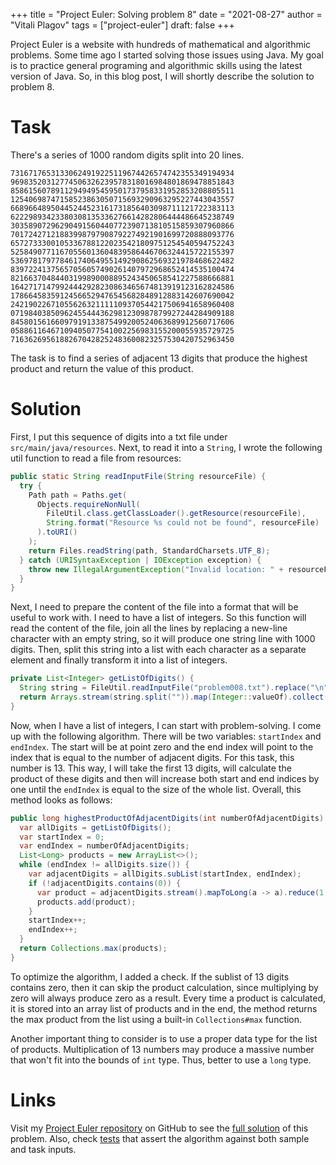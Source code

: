 +++
title = "Project Euler: Solving problem 8"
date = "2021-08-27"
author = "Vitali Plagov"
tags = ["project-euler"]
draft: false
+++

Project Euler is a website with hundreds of mathematical and algorithmic problems. Some time ago I started solving those
issues using Java. My goal is to practice general programing and algorithmic skills using the latest version of Java.
So, in this blog post, I will shortly describe the solution to problem 8.
<!--more-->

# Task

There's a series of 1000 random digits split into 20 lines.

```text
73167176531330624919225119674426574742355349194934
96983520312774506326239578318016984801869478851843
85861560789112949495459501737958331952853208805511
12540698747158523863050715693290963295227443043557
66896648950445244523161731856403098711121722383113
62229893423380308135336276614282806444486645238749
30358907296290491560440772390713810515859307960866
70172427121883998797908792274921901699720888093776
65727333001053367881220235421809751254540594752243
52584907711670556013604839586446706324415722155397
53697817977846174064955149290862569321978468622482
83972241375657056057490261407972968652414535100474
82166370484403199890008895243450658541227588666881
16427171479924442928230863465674813919123162824586
17866458359124566529476545682848912883142607690042
24219022671055626321111109370544217506941658960408
07198403850962455444362981230987879927244284909188
84580156166097919133875499200524063689912560717606
05886116467109405077541002256983155200055935729725
71636269561882670428252483600823257530420752963450
```

The task is to find a series of adjacent 13 digits that produce the highest product and return the value of this 
product.

# Solution

First, I put this sequence of digits into a txt file under `src/main/java/resources`. Next, to read it into a 
`String`, I wrote the following util function to read a file from resources:

```java
public static String readInputFile(String resourceFile) {
  try {
    Path path = Paths.get(
      Objects.requireNonNull(
        FileUtil.class.getClassLoader().getResource(resourceFile),
        String.format("Resource %s could not be found", resourceFile)
      ).toURI()
    );
    return Files.readString(path, StandardCharsets.UTF_8);
  } catch (URISyntaxException | IOException exception) {
    throw new IllegalArgumentException("Invalid location: " + resourceFile, exception);
  }
}
```

Next, I need to prepare the content of the file into a format that will be useful to work with. I 
need to have a list of integers. So this function will read the content of the file, join all the lines by replacing 
a new-line character with an empty string, so it will produce one string line with 1000 digits. Then, split this 
string into a list with each character as a separate element and finally transform it into a list of integers.

```java
private List<Integer> getListOfDigits() {
  String string = FileUtil.readInputFile("problem008.txt").replace("\n", "");
  return Arrays.stream(string.split("")).map(Integer::valueOf).collect(Collectors.toList());
}
```

Now, when I have a list of integers, I can start with problem-solving. I come up with the following algorithm. 
There will be two variables: `startIndex` and `endIndex`. The start will be at point zero and the end index will 
point to the index that is equal to the number of adjacent digits. For this task, this number is 13. This way, I will 
take the first 13 digits, will calculate the product of these digits and then will increase both start and end 
indices by one until the `endIndex` is equal to the size of the whole list. Overall, this method looks as follows:

```java
public long highestProductOfAdjacentDigits(int numberOfAdjacentDigits) {
  var allDigits = getListOfDigits();
  var startIndex = 0;
  var endIndex = numberOfAdjacentDigits;
  List<Long> products = new ArrayList<>();
  while (endIndex != allDigits.size()) {
    var adjacentDigits = allDigits.subList(startIndex, endIndex);
    if (!adjacentDigits.contains(0)) {
      var product = adjacentDigits.stream().mapToLong(a -> a).reduce(1, (a, b) -> a * b);
      products.add(product);
    }
    startIndex++;
    endIndex++;
  }
  return Collections.max(products);
}
```

To optimize the algorithm, I added a check. If the sublist of 13 digits contains zero, then it can skip the 
product calculation, since multiplying by zero will always produce zero as a result.
Every time a product is calculated, it is stored into an array list of products and in the end, the method returns the 
max product from the list using a built-in `Collections#max` function.

Another important thing to consider is to use a proper data type for the list of products. Multiplication of 13 
numbers may produce a massive number that won't fit into the bounds of `int` type. Thus, better to use a `long` type.

# Links

Visit my [Project Euler repository](https://github.com/plagov/project-euler) on GitHub to see the 
[full solution](https://github.com/plagov/project-euler/blob/master/src/main/java/net/projecteuler/problems/Problem008.java) 
of this problem. Also, check [tests](https://github.com/plagov/project-euler/blob/master/src/test/java/net/projecteuler/problems/Problem008Test.java) that assert the 
algorithm against both sample and task inputs.
